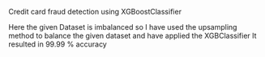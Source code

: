 Credit card fraud detection using XGBoostClassifier

Here the given Dataset is imbalanced so I have used the upsampling method to balance the given dataset and have applied the XGBClassifier It resulted in 99.99 % accuracy